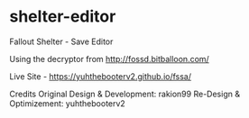 # shelter-editor
Fallout Shelter - Save Editor

Using the decryptor from http://fossd.bitballoon.com/

Live Site - https://yuhthebooterv2.github.io/fssa/

Credits
Original Design & Development: rakion99
Re-Design & Optimizement: yuhthebooterv2

